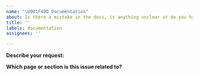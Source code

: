 ```yaml
---
name: "\U001F4DD Documentation"
about: Is there a mistake in the docs, is anything unclear or do you have a suggestion?
title: ''
labels: documentation
assignees: ''

---
```


**Describe your request:**

<!-- Describe the problem or suggestion here. If you've found a mistake and you know the answer, feel free to submit a pull request straight away. -->

**Which page or section is this issue related to?**

<!-- Please include the URL. -->
